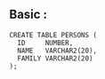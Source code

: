 ## Basic :

```oracle
CREATE TABLE PERSONS (
  ID     NUMBER,
  NAME   VARCHAR2(20),
  FAMILY VARCHAR2(20)
);
```